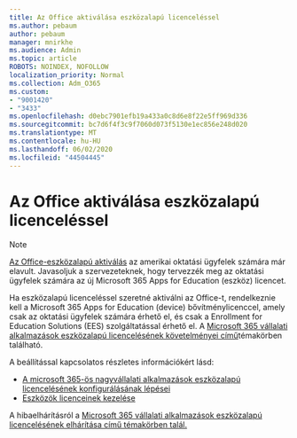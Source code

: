 ```yaml
---
title: Az Office aktiválása eszközalapú licenceléssel
ms.author: pebaum
author: pebaum
manager: mnirkhe
ms.audience: Admin
ms.topic: article
ROBOTS: NOINDEX, NOFOLLOW
localization_priority: Normal
ms.collection: Adm_O365
ms.custom:
- "9001420"
- "3433"
ms.openlocfilehash: d0ebc7901efb19a433a0c8d6e8f22e5ff969d336
ms.sourcegitcommit: bc7d6f4f3c9f7060d073f5130e1ec856e248d020
ms.translationtype: MT
ms.contentlocale: hu-HU
ms.lasthandoff: 06/02/2020
ms.locfileid: "44504445"
---
```

# <a name="activating-office-using-device-based-licensing"></a>Az Office aktiválása eszközalapú licenceléssel

> [!NOTE]
> [Az Office-eszközalapú aktiválás](https://aka.ms/officedba) az amerikai oktatási ügyfelek számára már elavult. Javasoljuk a szervezeteknek, hogy tervezzék meg az oktatási ügyfelek számára az új Microsoft 365 Apps for Education (eszköz) licencet.

Ha eszközalapú licenceléssel szeretné aktiválni az Office-t, rendelkeznie kell a Microsoft 365 Apps for Education (device) bővítménylicenccel, amely csak az oktatási ügyfelek számára érhető el, és csak a Enrollment for Education Solutions (EES) szolgáltatással érhető el. A [Microsoft 365 vállalati alkalmazások eszközalapú licencelésének követelményei című](https://docs.microsoft.com/deployoffice/device-based-licensing#requirements-for-using-device-based-licensing-for-microsoft-365-apps-for-enterprise)témakörben található.


A beállítással kapcsolatos részletes információkért lásd:

- [A microsoft 365-ös nagyvállalati alkalmazások eszközalapú licencelésének konfigurálásának lépései](https://docs.microsoft.com/deployoffice/device-based-licensing#steps-to-configure-device-based-licensing-for-microsoft-365-apps-for-enterprise)
- [Eszközök licenceinek kezelése](https://docs.microsoft.com/microsoft-365/admin/misc/manage-licenses-for-devices)

A hibaelhárításról a [Microsoft 365 vállalati alkalmazások eszközalapú licencelésének elhárítása című témakörben talál.](https://docs.microsoft.com/deployoffice/device-based-licensing#troubleshoot-device-based-licensing-for-microsoft-365-apps-for-enterprise)
